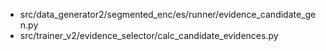 

* src/data_generator2/segmented_enc/es/runner/evidence_candidate_gen.py
* src/trainer_v2/evidence_selector/calc_candidate_evidences.py